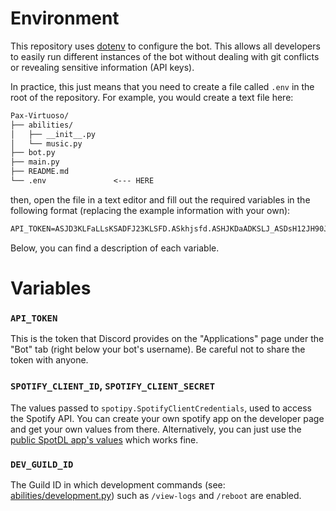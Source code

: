 # Environment

This repository uses [dotenv](https://pypi.org/project/python-dotenv/) to configure the bot. This allows all developers
to easily run different instances of the bot without dealing with git conflicts or revealing sensitive information (API keys).

In practice, this just means that you need to create a file called `.env` in the root of the repository.
For example, you would create a text file here:

```txt
Pax-Virtuoso/
├── abilities/
│   ├── __init__.py
│   └── music.py
├── bot.py
├── main.py
├── README.md
└── .env               <--- HERE
```

then, open the file in a text editor and fill out the required variables in the following format (replacing the example information with your own):

```txt
API_TOKEN=ASJD3KLFaLLsKSADFJ23KLSFD.ASkhjsfd.ASHJKDaADKSLJ_ASDsH12JH90JlpPASM23
```

Below, you can find a description of each variable.

# Variables

### `API_TOKEN`

This is the token that Discord provides on the "Applications" page under the "Bot" tab (right below your bot's username). Be careful not to share the token with anyone.

### `SPOTIFY_CLIENT_ID`, `SPOTIFY_CLIENT_SECRET`

The values passed to `spotipy.SpotifyClientCredentials`, used to access the Spotify API.
You can create your own spotify app on the developer page and get your own values from there.
Alternatively, you can just use the [public SpotDL app's values](https://github.com/spotDL/spotify-downloader/blob/920442e134292e892b762b4fdf7f69aeafc3c972/spotdl/utils/config.py#L252-L253) which works fine.

### `DEV_GUILD_ID`

The Guild ID in which development commands (see: [abilities/development.py](./abilities/development.py)) such as `/view-logs` and `/reboot` are enabled.
